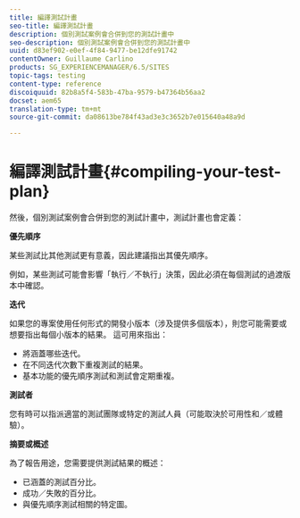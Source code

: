 ```yaml
---
title: 編譯測試計畫
seo-title: 編譯測試計畫
description: 個別測試案例會合併到您的測試計畫中
seo-description: 個別測試案例會合併到您的測試計畫中
uuid: d83ef902-e0ef-4f84-9477-be12dfe91742
contentOwner: Guillaume Carlino
products: SG_EXPERIENCEMANAGER/6.5/SITES
topic-tags: testing
content-type: reference
discoiquuid: 82b8a5f4-583b-47ba-9579-b47364b56aa2
docset: aem65
translation-type: tm+mt
source-git-commit: da08613be784f43ad3e3c3652b7e015640a48a9d

---
```



# 編譯測試計畫{#compiling-your-test-plan}

然後，個別測試案例會合併到您的測試計畫中，測試計畫也會定義：

**優先順序**

某些測試比其他測試更有意義，因此建議指出其優先順序。

例如，某些測試可能會影響「執行／不執行」決策，因此必須在每個測試的過渡版本中確認。

**迭代**

如果您的專案使用任何形式的開發小版本（涉及提供多個版本），則您可能需要或想要指出每個小版本的結果。 這可用來指出：

* 將涵蓋哪些迭代。
* 在不同迭代次數下重複測試的結果。
* 基本功能的優先順序測試和測試會定期重複。

**測試者**

您有時可以指派適當的測試團隊或特定的測試人員（可能取決於可用性和／或體驗）。

**摘要或概述**

為了報告用途，您需要提供測試結果的概述：

* 已涵蓋的測試百分比。
* 成功／失敗的百分比。
* 與優先順序測試相關的特定圖。

